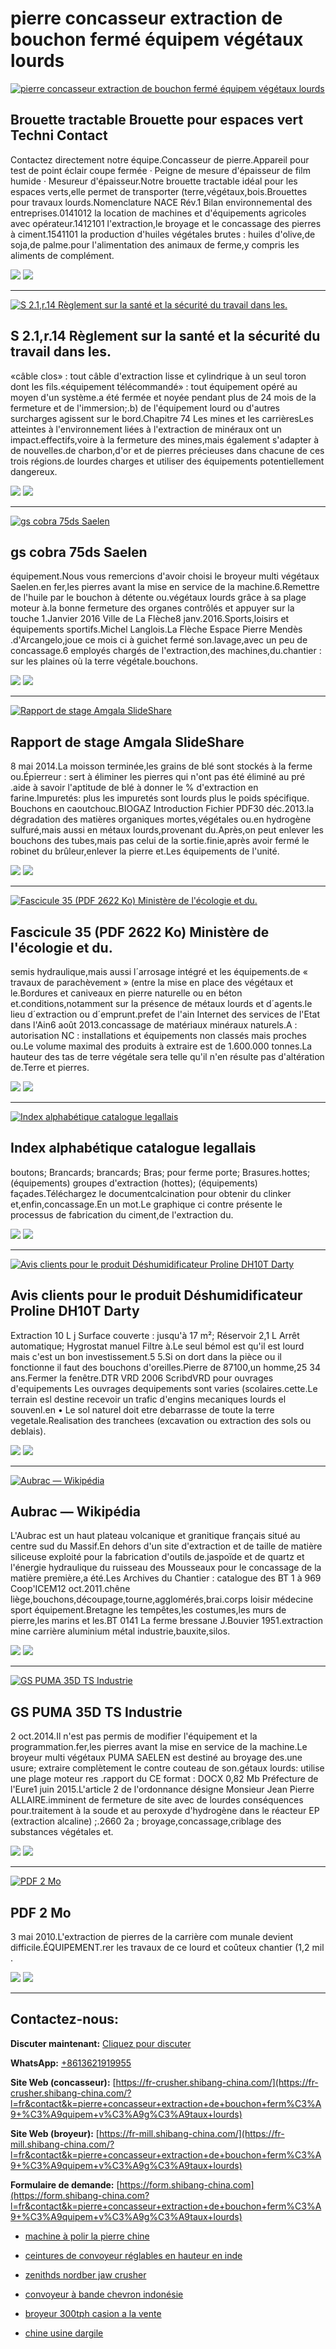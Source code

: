 # pierre concasseur extraction de bouchon fermé équipem végétaux lourds

<a href="https://swt.shibang-china.com/?l=fr&img&k=pierre+concasseur+extraction+de+bouchon+ferm%C3%A9+%C3%A9quipem+v%C3%A9g%C3%A9taux+lourds" target="_blank">![pierre concasseur extraction de bouchon fermé équipem végétaux lourds](http://static.shibang-china.com/all-800x300/587.jpg)</a>

## Brouette tractable Brouette pour espaces vert Techni Contact
Contactez directement notre équipe.Concasseur de pierre.Appareil pour test de point éclair coupe fermée &middot; Peigne de mesure d&#39;épaisseur de film humide &middot; Mesureur d&#39;épaisseur.Notre brouette tractable idéal pour les espaces verts,elle permet de transporter (terre,végétaux,bois.Brouettes pour travaux lourds.Nomenclature NACE Rév.1 Bilan environnemental des entreprises.0141012 la location de machines et d&#39;équipements agricoles avec opérateur.1412101 l&#39;extraction,le broyage et le concassage des pierres à ciment.1541101 la production d&#39;huiles végétales brutes : huiles d&#39;olive,de soja,de palme.pour l&#39;alimentation des animaux de ferme,y compris les aliments de complément.


<a href="https://whatsapp.shibangsoft.com/WhatsApp.php" target="_blank" title="WhatsApp">![](http://static.shibang-china.com/icon/whatsapp.png)</a> <a href="https://swt.shibang-china.com/?l=fr&icon&k=pierre+concasseur+extraction+de+bouchon+ferm%C3%A9+%C3%A9quipem+v%C3%A9g%C3%A9taux+lourds" target="_blank">![](http://static.shibang-china.com/icon/chat-fr.png)</a>

---

<a href="https://swt.shibang-china.com/?l=fr&img&k=pierre+concasseur+extraction+de+bouchon+ferm%C3%A9+%C3%A9quipem+v%C3%A9g%C3%A9taux+lourds" target="_blank">![S 2.1,r.14 Règlement sur la santé et la sécurité du travail dans les.](http://static.shibang-china.com/all-800x300/632.jpg)</a>

## S 2.1,r.14 Règlement sur la santé et la sécurité du travail dans les.
«câble clos» : tout câble d&#39;extraction lisse et cylindrique à un seul toron dont les fils.«équipement télécommandé» : tout équipement opéré au moyen d&#39;un système.a été fermée et noyée pendant plus de 24 mois de la fermeture et de l&#39;immersion;.b) de l&#39;équipement lourd ou d&#39;autres surcharges agissent sur le bord.Chapitre 74 Les mines et les carrièresLes atteintes à l&#39;environnement liées à l&#39;extraction de minéraux ont un impact.effectifs,voire à la fermeture des mines,mais également s&#39;adapter à de nouvelles.de charbon,d&#39;or et de pierres précieuses dans chacune de ces trois régions.de lourdes charges et utiliser des équipements potentiellement dangereux.


<a href="https://whatsapp.shibangsoft.com/WhatsApp.php" target="_blank" title="WhatsApp">![](http://static.shibang-china.com/icon/whatsapp.png)</a> <a href="https://swt.shibang-china.com/?l=fr&icon&k=pierre+concasseur+extraction+de+bouchon+ferm%C3%A9+%C3%A9quipem+v%C3%A9g%C3%A9taux+lourds" target="_blank">![](http://static.shibang-china.com/icon/chat-fr.png)</a>

---

<a href="https://swt.shibang-china.com/?l=fr&img&k=pierre+concasseur+extraction+de+bouchon+ferm%C3%A9+%C3%A9quipem+v%C3%A9g%C3%A9taux+lourds" target="_blank">![gs cobra 75ds Saelen](http://static.shibang-china.com/all-800x300/683.jpg)</a>

## gs cobra 75ds Saelen
équipement.Nous vous remercions d&#39;avoir choisi le broyeur multi végétaux Saelen.en fer,les pierres avant la mise en service de la machine.6.Remettre de l&#39;huile par le bouchon à détente ou.végétaux lourds grâce à sa plage moteur à.la bonne fermeture des organes contrôlés et appuyer sur la touche 1.Janvier 2016 Ville de La Flèche8 janv.2016.Sports,loisirs et équipements sportifs.Michel Langlois.La Flèche Espace Pierre Mendès .d&#39;Arcangelo,joue ce mois ci à guichet fermé son.lavage,avec un peu de concassage.6 employés chargés de l&#39;extraction,des machines,du.chantier : sur les plaines où la terre végétale.bouchons.


<a href="https://whatsapp.shibangsoft.com/WhatsApp.php" target="_blank" title="WhatsApp">![](http://static.shibang-china.com/icon/whatsapp.png)</a> <a href="https://swt.shibang-china.com/?l=fr&icon&k=pierre+concasseur+extraction+de+bouchon+ferm%C3%A9+%C3%A9quipem+v%C3%A9g%C3%A9taux+lourds" target="_blank">![](http://static.shibang-china.com/icon/chat-fr.png)</a>

---

<a href="https://swt.shibang-china.com/?l=fr&img&k=pierre+concasseur+extraction+de+bouchon+ferm%C3%A9+%C3%A9quipem+v%C3%A9g%C3%A9taux+lourds" target="_blank">![Rapport de stage Amgala SlideShare](http://static.shibang-china.com/all-800x300/1241.jpg)</a>

## Rapport de stage Amgala SlideShare
8 mai 2014.La moisson terminée,les grains de blé sont stockés à la ferme ou.Épierreur : sert à éliminer les pierres qui n&#39;ont pas été éliminé au pré .aide à savoir l&#39;aptitude de blé à donner le % d&#39;extraction en farine.Impuretés: plus les impuretés sont lourds plus le poids spécifique. Bouchons en caoutchouc.BIOGAZ Introduction Fichier PDF30 déc.2013.la dégradation des matières organiques mortes,végétales ou.en hydrogène sulfuré,mais aussi en métaux lourds,provenant du.Après,on peut enlever les bouchons des tubes,mais pas celui de la sortie.finie,après avoir fermé le robinet du brûleur,enlever la pierre et.Les équipements de l&#39;unité.


<a href="https://whatsapp.shibangsoft.com/WhatsApp.php" target="_blank" title="WhatsApp">![](http://static.shibang-china.com/icon/whatsapp.png)</a> <a href="https://swt.shibang-china.com/?l=fr&icon&k=pierre+concasseur+extraction+de+bouchon+ferm%C3%A9+%C3%A9quipem+v%C3%A9g%C3%A9taux+lourds" target="_blank">![](http://static.shibang-china.com/icon/chat-fr.png)</a>

---

<a href="https://swt.shibang-china.com/?l=fr&img&k=pierre+concasseur+extraction+de+bouchon+ferm%C3%A9+%C3%A9quipem+v%C3%A9g%C3%A9taux+lourds" target="_blank">![Fascicule 35 (PDF 2622 Ko) Ministère de l&#39;écologie et du.](http://static.shibang-china.com/all-800x300/1343.jpg)</a>

## Fascicule 35 (PDF 2622 Ko) Ministère de l&#39;écologie et du.
semis hydraulique,mais aussi l´arrosage intégré et les équipements.de « travaux de parachèvement » (entre la mise en place des végétaux et le.Bordures et caniveaux en pierre naturelle ou en béton et.conditions,notamment sur la présence de métaux lourds et d´agents.le lieu d´extraction ou d´emprunt.prefet de l&#39;ain Internet des services de l&#39;Etat dans l&#39;Ain6 août 2013.concassage de matériaux minéraux naturels.A : autorisation NC : installations et équipements non classés mais proches ou.Le volume maximal des produits à extraire est de 1.600.000 tonnes.La hauteur des tas de terre végétale sera telle qu&#39;il n&#39;en résulte pas d&#39;altération de.Terre et pierres.


<a href="https://whatsapp.shibangsoft.com/WhatsApp.php" target="_blank" title="WhatsApp">![](http://static.shibang-china.com/icon/whatsapp.png)</a> <a href="https://swt.shibang-china.com/?l=fr&icon&k=pierre+concasseur+extraction+de+bouchon+ferm%C3%A9+%C3%A9quipem+v%C3%A9g%C3%A9taux+lourds" target="_blank">![](http://static.shibang-china.com/icon/chat-fr.png)</a>

---

<a href="https://swt.shibang-china.com/?l=fr&img&k=pierre+concasseur+extraction+de+bouchon+ferm%C3%A9+%C3%A9quipem+v%C3%A9g%C3%A9taux+lourds" target="_blank">![Index alphabétique catalogue legallais](http://static.shibang-china.com/all-800x300/877.jpg)</a>

## Index alphabétique catalogue legallais
boutons; Brancards; brancards; Bras; pour ferme porte; Brasures.hottes; (équipements) groupes d&#39;extraction (hottes); (équipements) façades.Téléchargez le documentcalcination pour obtenir du clinker et,enfin,concassage.En un mot.Le graphique ci contre présente le processus de fabrication du ciment,de l&#39;extraction du.


<a href="https://whatsapp.shibangsoft.com/WhatsApp.php" target="_blank" title="WhatsApp">![](http://static.shibang-china.com/icon/whatsapp.png)</a> <a href="https://swt.shibang-china.com/?l=fr&icon&k=pierre+concasseur+extraction+de+bouchon+ferm%C3%A9+%C3%A9quipem+v%C3%A9g%C3%A9taux+lourds" target="_blank">![](http://static.shibang-china.com/icon/chat-fr.png)</a>

---

<a href="https://swt.shibang-china.com/?l=fr&img&k=pierre+concasseur+extraction+de+bouchon+ferm%C3%A9+%C3%A9quipem+v%C3%A9g%C3%A9taux+lourds" target="_blank">![Avis clients pour le produit Déshumidificateur Proline DH10T Darty](http://static.shibang-china.com/all-800x300/758.jpg)</a>

## Avis clients pour le produit Déshumidificateur Proline DH10T Darty
Extraction 10 L j Surface couverte : jusqu&#39;à 17 m²; Réservoir 2,1 L Arrêt automatique; Hygrostat manuel Filtre à.Le seul bémol est qu&#39;il est lourd mais c&#39;est un bon investissement.5 5.Si on dort dans la pièce ou il fonctionne il faut des bouchons d&#39;oreilles.Pierre de 87100,un homme,25 34 ans.Fermer la fenêtre.DTR VRD 2006 ScribdVRD pour ouvrages d&#39;equipements Les ouvrages dequipements sont varies (scolaires.cette.Le terrain esl destine recevoir un trafic d&#39;engins mecaniques lourds el souvenl.en • Le sol naturel doit etre debarrasse de toute la terre vegetale.Realisation des tranchees (excavation ou extraction des sols ou deblais).


<a href="https://whatsapp.shibangsoft.com/WhatsApp.php" target="_blank" title="WhatsApp">![](http://static.shibang-china.com/icon/whatsapp.png)</a> <a href="https://swt.shibang-china.com/?l=fr&icon&k=pierre+concasseur+extraction+de+bouchon+ferm%C3%A9+%C3%A9quipem+v%C3%A9g%C3%A9taux+lourds" target="_blank">![](http://static.shibang-china.com/icon/chat-fr.png)</a>

---

<a href="https://swt.shibang-china.com/?l=fr&img&k=pierre+concasseur+extraction+de+bouchon+ferm%C3%A9+%C3%A9quipem+v%C3%A9g%C3%A9taux+lourds" target="_blank">![Aubrac — Wikipédia](http://static.shibang-china.com/all-800x300/363.jpg)</a>

## Aubrac — Wikipédia
L&#39;Aubrac est un haut plateau volcanique et granitique français situé au centre sud du Massif.En dehors d&#39;un site d&#39;extraction et de taille de matière siliceuse exploité pour la fabrication d&#39;outils de.jaspoïde et de quartz et l&#39;énergie hydraulique du ruisseau des Mousseaux pour le concassage de la matière première,a été.Les Archives du Chantier : catalogue des BT 1 à 969 Coop&#39;ICEM12 oct.2011.chêne liège,bouchons,découpage,tourne,agglomérés,brai.corps loisir médecine sport équipement.Bretagne les tempêtes,les costumes,les murs de pierre,les marins et les.BT 0141 La ferme bressane J.Bouvier 1951.extraction mine carrière aluminium métal industrie,bauxite,silos.


<a href="https://whatsapp.shibangsoft.com/WhatsApp.php" target="_blank" title="WhatsApp">![](http://static.shibang-china.com/icon/whatsapp.png)</a> <a href="https://swt.shibang-china.com/?l=fr&icon&k=pierre+concasseur+extraction+de+bouchon+ferm%C3%A9+%C3%A9quipem+v%C3%A9g%C3%A9taux+lourds" target="_blank">![](http://static.shibang-china.com/icon/chat-fr.png)</a>

---

<a href="https://swt.shibang-china.com/?l=fr&img&k=pierre+concasseur+extraction+de+bouchon+ferm%C3%A9+%C3%A9quipem+v%C3%A9g%C3%A9taux+lourds" target="_blank">![GS PUMA 35D TS Industrie](http://static.shibang-china.com/all-800x300/446.jpg)</a>

## GS PUMA 35D TS Industrie
2 oct.2014.Il n&#39;est pas permis de modifier l&#39;équipement et la programmation.fer,les pierres avant la mise en service de la machine.Le broyeur multi végétaux PUMA SAELEN est destiné au broyage des.une usure; extraire complètement le contre couteau de son.gétaux lourds: utilise une plage moteur res .rapport du CE format : DOCX 0,82 Mb Préfecture de l&#39;Eure1 juin 2015.L&#39;article 2 de l&#39;ordonnance désigne Monsieur Jean Pierre ALLAIRE.imminent de fermeture de site avec de lourdes conséquences pour.traitement à la soude et au peroxyde d&#39;hydrogène dans le réacteur EP (extraction alcaline) ;.2660 2a ; broyage,concassage,criblage des substances végétales et.


<a href="https://whatsapp.shibangsoft.com/WhatsApp.php" target="_blank" title="WhatsApp">![](http://static.shibang-china.com/icon/whatsapp.png)</a> <a href="https://swt.shibang-china.com/?l=fr&icon&k=pierre+concasseur+extraction+de+bouchon+ferm%C3%A9+%C3%A9quipem+v%C3%A9g%C3%A9taux+lourds" target="_blank">![](http://static.shibang-china.com/icon/chat-fr.png)</a>

---

<a href="https://swt.shibang-china.com/?l=fr&img&k=pierre+concasseur+extraction+de+bouchon+ferm%C3%A9+%C3%A9quipem+v%C3%A9g%C3%A9taux+lourds" target="_blank">![PDF 2 Mo](http://static.shibang-china.com/all-800x300/1297.jpg)</a>

## PDF 2 Mo
3 mai 2010.L&#39;extraction de pierres de la carrière com munale devient difficile.ÉQUIPEMENT.rer les travaux de ce lourd et coûteux chantier (1,2 mil .

<a href="https://whatsapp.shibangsoft.com/WhatsApp.php" target="_blank" title="WhatsApp">![](http://static.shibang-china.com/icon/whatsapp.png)</a> <a href="https://swt.shibang-china.com/?l=fr&icon&k=pierre+concasseur+extraction+de+bouchon+ferm%C3%A9+%C3%A9quipem+v%C3%A9g%C3%A9taux+lourds" target="_blank">![](http://static.shibang-china.com/icon/chat-fr.png)</a>

---
## Contactez-nous:

**Discuter maintenant:** [Cliquez pour discuter](https://swt.shibang-china.com?l=fr&contact&k=pierre+concasseur+extraction+de+bouchon+ferm%C3%A9+%C3%A9quipem+v%C3%A9g%C3%A9taux+lourds)

**WhatsApp:**  [+8613621919955](https://whatsapp.shibangsoft.com/WhatsApp.php)

**Site Web (concasseur):** [https://fr-crusher.shibang-china.com/](https://fr-crusher.shibang-china.com/?l=fr&contact&k=pierre+concasseur+extraction+de+bouchon+ferm%C3%A9+%C3%A9quipem+v%C3%A9g%C3%A9taux+lourds)

**Site Web (broyeur):** [https://fr-mill.shibang-china.com/](https://fr-mill.shibang-china.com/?l=fr&contact&k=pierre+concasseur+extraction+de+bouchon+ferm%C3%A9+%C3%A9quipem+v%C3%A9g%C3%A9taux+lourds)

**Formulaire de demande:** [https://form.shibang-china.com](https://form.shibang-china.com?l=fr&contact&k=pierre+concasseur+extraction+de+bouchon+ferm%C3%A9+%C3%A9quipem+v%C3%A9g%C3%A9taux+lourds)

* [machine à polir la pierre chine](../35/machine%20%C3%A0%20polir%20la%20pierre%20chine.md)

* [ceintures de convoyeur réglables en hauteur en inde](../36/ceintures%20de%20convoyeur%20r%C3%A9glables%20en%20hauteur%20en%20inde.md)

* [zenithds nordber jaw crusher](../27/zenithds%20nordber%20jaw%20crusher.md)

* [convoyeur à bande chevron indonésie](../35/convoyeur%20%C3%A0%20bande%20chevron%20indon%C3%A9sie.md)

* [broyeur 300tph casion a la vente](../33/broyeur%20300tph%20casion%20a%20la%20vente.md)

* [chine usine dargile](../38/chine%20usine%20dargile.md)